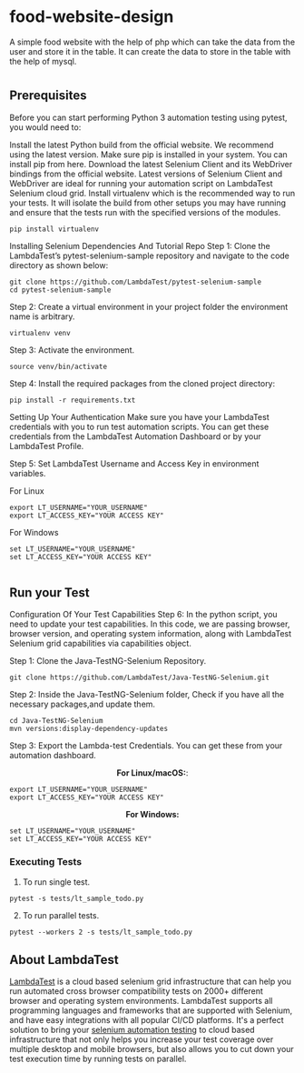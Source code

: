 # food-website-design
A simple food website with the help of php which can take the data from the user and store it in the table. It can create the data to store in the table with the help of mysql.

# 

## Prerequisites
Before you can start performing Python 3 automation testing using pytest, you would need to:

Install the latest Python build from the official website. We recommend using the latest version.
Make sure pip is installed in your system. You can install pip from here.
Download the latest Selenium Client and its WebDriver bindings from the official website. Latest versions of Selenium Client and WebDriver are ideal for running your automation script on LambdaTest Selenium cloud grid.
Install virtualenv which is the recommended way to run your tests. It will isolate the build from other setups you may have running and ensure that the tests run with the specified versions of the modules.
```
pip install virtualenv
```
Installing Selenium Dependencies And Tutorial Repo
Step 1: Clone the LambdaTest’s pytest-selenium-sample repository and navigate to the code directory as shown below:

```
git clone https://github.com/LambdaTest/pytest-selenium-sample
cd pytest-selenium-sample
```
Step 2: Create a virtual environment in your project folder the environment name is arbitrary.

```
virtualenv venv
```

Step 3: Activate the environment.

```
source venv/bin/activate
```
Step 4: Install the required packages from the cloned project directory:

```
pip install -r requirements.txt
```
Setting Up Your Authentication
Make sure you have your LambdaTest credentials with you to run test automation scripts. You can get these credentials from the LambdaTest Automation Dashboard or by your LambdaTest Profile.

Step 5: Set LambdaTest Username and Access Key in environment variables.

For Linux
```
export LT_USERNAME="YOUR_USERNAME" 
export LT_ACCESS_KEY="YOUR ACCESS KEY"
```
For Windows
```
set LT_USERNAME="YOUR_USERNAME" 
set LT_ACCESS_KEY="YOUR ACCESS KEY"

```



```

```



## Run your Test

Configuration Of Your Test Capabilities
Step 6: In the python script, you need to update your test capabilities. In this code, we are passing browser, browser version, and operating system information, along with LambdaTest Selenium grid capabilities via capabilities object.



Step 1: Clone the Java-TestNG-Selenium Repository.

```
git clone https://github.com/LambdaTest/Java-TestNG-Selenium.git
```

Step 2: Inside the Java-TestNG-Selenium folder, Check if you have all the necessary packages,and update them.

```
cd Java-TestNG-Selenium
mvn versions:display-dependency-updates
```

Step 3: Export the Lambda-test Credentials. You can get these from your automation dashboard.

<p align="center">
   <b>For Linux/macOS:</b>:
 
```
export LT_USERNAME="YOUR_USERNAME"
export LT_ACCESS_KEY="YOUR ACCESS KEY"
```
<p align="center">
   <b>For Windows:</b>

```
set LT_USERNAME="YOUR_USERNAME"
set LT_ACCESS_KEY="YOUR ACCESS KEY"
```

### Executing Tests

1. To run single test.

```
pytest -s tests/lt_sample_todo.py
```

2. To run parallel tests.

```
pytest --workers 2 -s tests/lt_sample_todo.py
```

## About LambdaTest

[LambdaTest](https://www.lambdatest.com/) is a cloud based selenium grid infrastructure that can help you run automated cross browser compatibility tests on 2000+ different browser and operating system environments. LambdaTest supports all programming languages and frameworks that are supported with Selenium, and have easy integrations with all popular CI/CD platforms. It's a perfect solution to bring your [selenium automation testing](https://www.lambdatest.com/selenium-automation) to cloud based infrastructure that not only helps you increase your test coverage over multiple desktop and mobile browsers, but also allows you to cut down your test execution time by running tests on parallel.

